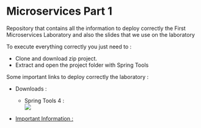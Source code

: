 <!DOCTYPE html>
<html>
<body>
	<h1>Microservices Part 1</h1>
	<p>Repository that contains all the information to deploy correctly the First Microservices Laboratory and also the slides that we use on the laboratory</p>
	<p>To execute everything correctly you just need to :</p>
	<ul>
		<li>Clone and download zip project.</li>
		<li>Extract and open the project folder with Spring Tools</li>
	</ul>
	<p>Some important links to deploy correctly the laboratory :</p>
	<ul>
		<li>Downloads :</li>
		<p></p>
		<ul>
<li>Spring Tools 4 :  <a href="https://download.springsource.com/release/STS4/4.18.0.RELEASE/dist/e4.27/spring-tool-suite-4-4.18.0.RELEASE-e4.27.0-win32.win32.x86_64.self-extracting.jar"</a></li>
			<img class="img-nodejs" src="https://user-images.githubusercontent.com/52389293/231914836-73b91f2b-b889-4343-9455-dcba5216d3a9.png">
		</ul>
		<p></p>
		<li>Important Information :</li>
		<p></p>
		<ul>
		</ul>
	</ul>
</body>
</html>



